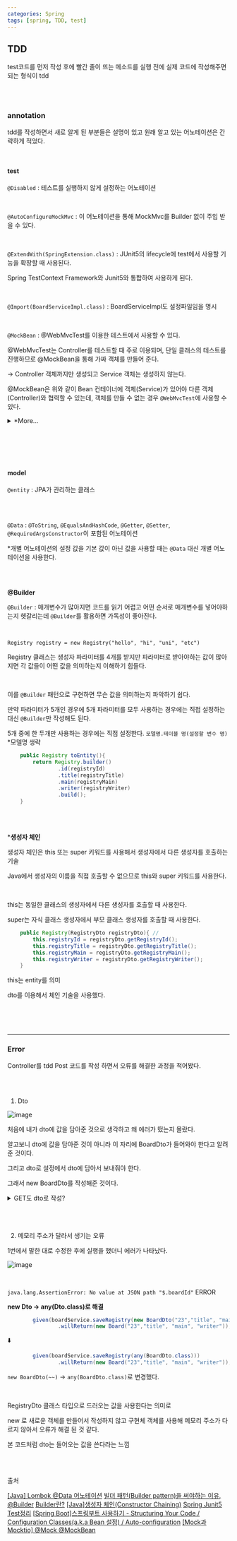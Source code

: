 ```yaml
---
categories: Spring
tags: [spring, TDD, test]
---
```


## TDD
test코드를 먼저 작성 후에 빨간 줄이 뜨는 메소드를 실행 전에 실제 코드에 작성해주면 되는 형식이 tdd

<br><br>

### annotation
tdd를 작성하면서 새로 알게 된 부분들은 설명이 있고 원래 알고 있는 어노테이션은 간략하게 적었다.

<br>

#### test
`@Disabled`  : 테스트를 실행하지 않게 설정하는 어노테이션

<br>

`@AutoConfigureMockMvc` : 이 어노테이션을 통해 MockMvc를 Builder 없이 주입 받을 수 있다.

<br>

`@ExtendWith(SpringExtension.class)` : JUnit5의 lifecycle에 test에서 사용할 기능을 확장할 때 사용된다.

Spring TestContext Framework와 Junit5와 통합하여 사용하게 된다.

<br>

`@Import(BoardServiceImpl.class)` : BoardServiceImpl도 설정파일임을 명시

<br>

`@MockBean` : @WebMvcTest를 이용한 테스트에서 사용할 수 있다.

@WebMvcTest는 Controller를 테스트할 때 주로 이용되며,
단일 클래스의 테스트를 진행하므로 @MockBean을 통해 가짜 객체를 만들어 준다.

→ Controller 객체까지만 생성되고 Service 객체는 생성하지 않는다.



@MockBean은 위와 같이 Bean 컨테이너에 객체(Service)가 있어야 다른 객체(Controller)와 협력할 수 있는데,
객체를 만들 수 없는 경우 `@WebMvcTest`에 사용할 수 있다.


<details><summary>*More...</summary>

<br>

mock이란 가짜 객체라고 불리며, 행위를 검증하기 위해 사용되는 객체이다.

SpringBootTest에서 Mock 사용(테스트 더블)
테스트 더블 : 테스트를 진행하기 어려운 경우 테스트를 대신 진행할 수 있게 만드는 객체
*Mock 객체의 상위호환

SpringBootTest에서 테스트 더블 → Mockito

Mockito는 아래와 같은 동작들을 할 수 있다.
- Mock 만들기(CreateMock)
- Mock의 동작 지정 (Stub)
- Mock의 사용(Exercise)
- 검증(Verify)

<br><br>

`@Mock`와 `@MockBean`은 Mock 객체를 선언할 때 쓰이는 어노테이션이다.

Spring Boot Container가 테스트 시에 필요하고, Bean이 Container에 존재한다면 `@MockBean`을 사용하고 아닌 경우에는 `@Mock`을 사용한다.



</details>


<br><br><br><br>

#### model
`@entity` : JPA가 관리하는 클래스

<br><br>

`@Data` : `@ToString`, `@EqualsAndHashCode`, `@Getter`, `@Setter`, `@RequiredArgsConstructor`이 포함된 어노테이션

*개별 어노테이션의 설정 값을 기본 값이 아닌 값을 사용할 때는 `@Data` 대신 개별 어노테이션을 사용한다.

<br><br>

**@Builder**

`@Builder` : 매개변수가 많아지면 코드를 읽기 어렵고 어떤 순서로 매개변수를 넣어야하는지 헷갈리는데
`@Builder`를 활용하면 가독성이 좋아진다.

 <br>

`Registry registry = new Registry("hello", "hi", "uni", "etc")`

Registry 클래스는 생성자 파라미터를 4개를 받지만 파라미터로 받아야하는 값이 많아지면
각 값들이 어떤 값을 의미하는지 이해하기 힘들다.

<br>

이를 `@Builder` 패턴으로 구현하면 무슨 값을 의미하는지 파악하기 쉽다.

만약 파라미터가 5개인 경우에 5개 파라미터를 모두 사용하는 경우에는 직접 설정하는 대신 `@Builder`만 작성해도 된다.

5개 중에 한 두개만 사용하는 경우에는 직접 설정한다.
`모델명.테이블 명(설정할 변수 명)` *모델명 생략

```java
    public Registry toEntity(){
        return Registry.builder()
                .id(registryId)
                .title(registryTitle)
                .main(registryMain)
                .writer(registryWriter)
                .build();
    }
```

<br>
<br>

***생성자 체인**

생성자 체인은 this 또는 super 키워드를 사용해서 생성자에서 다른 생성자를 호출하는 기술

Java에서 생성자의 이름을 직접 호출할 수 없으므로 this와 super 키워드를 사용한다.

<br>

this는 동일한 클래스의 생성자에서 다른 생성자를 호출할 때 사용한다.

super는 자식 클래스 생성자에서 부모 클래스 생성자를 호출할 때 사용한다.

```java
    public Registry(RegistryDto registryDto){ //
        this.registryId = registryDto.getRegistryId();
        this.registryTitle = registryDto.getRegistryTitle();
        this.registryMain = registryDto.getRegistryMain();
        this.registryWriter = registryDto.getRegistryWriter();
    }
```
this는 entity를 의미

dto를 이용해서 체인 기술을 사용했다.


<br><br><br>

---

### Error

Controller를 tdd Post 코드를 작성 하면서 오류를 해결한 과정을 적어봤다.

<br><br>

1. Dto

![image](https://user-images.githubusercontent.com/74857364/189972514-cb1e1ee0-a9e7-496d-b418-096e11f7ad53.png)

처음에 내가 dto에 값을 담아준 것으로 생각하고 왜 에러가 떴는지 몰랐다.

알고보니 dto에 값을 담아준 것이 아니라 이 자리에 BoardDto가 들어와야 한다고 알려준 것이다.

그리고 dto로 설정에서 dto에 담아서 보내줘야 한다.

그래서 new BoardDto를 작성해준 것이다.

<details><summary>GET도 dto로 작성?</summary>

<br>

내가 작성한 get 코드는 아래처럼 dto를 사용하지 않았다.

```java
		given(boardService.getRegistry("23")).willReturn(
				new Board("23", "title", "main", "writer")
		);
```

그 이유는 본 코드를 보면 알 수 있는데 파라미터를 post에서는 dto를 담고 있고
get에서는 String BoardId를 담고 있었기 때문에 dto가 아닌 값을 주어서 dto를 사용하지 않은 것이다.

무조건 dto를 쓰는 것이 아니라 어떻게 짜냐에 따라 쓸 수 있고 안쓸 수도 있다.



</details>

<br>
<br>
<br>


2. 메모리 주소가 달라서 생기는 오류

1번에서 말한 대로 수정한 후에 실행을 했더니 에러가 나타났다.

![image](https://user-images.githubusercontent.com/74857364/189973082-f8ce3635-0d87-429d-854f-b1f46a4fbe22.png)

<br>

`java.lang.AssertionError: No value at JSON path "$.boardId"` ERROR

**new Dto → any(Dto.class)로 해결**

```java
        given(boardService.saveRegistry(new BoardDto("23","title", "main", "writer")))
				.willReturn(new Board("23","title", "main", "writer"));
```
⬇️

```java
        given(boardService.saveRegistry(any(BoardDto.class)))
				.willReturn(new Board("23","title", "main", "writer"));
```
`new BoardDto(~~)` → `any(BoardDto.class)`로 변경했다.

<br>

RegistryDto 클래스 타입으로 드러오는 값을 사용한다는 의미로

new 로 새로운 객체를 만들어서 작성하지 않고 구현체 객체를 사용해 메모리 주소가 다르지 않아서 오류가 해결 된 것 같다.


본 코드처럼 dto는 들어오는 값을 쓴다라는 느낌


<br><br>

출처

[[Java] Lombok @Data 어노테이션](https://hilucky.tistory.com/238)
[빌더 패턴(Builder pattern)을 써야하는 이유, @Builder](https://pamyferret.tistory.com/67)
[Builder란?](https://velog.io/@mdy0102/Builder%EB%9E%80)
[[Java]생성자 체인(Constructor Chaining)](https://developer-talk.tistory.com/227)
[Spring Junit5 Test정리](https://velog.io/@geunwoobaek/Spring-Junit5-Test%EC%A0%95%EB%A6%AC)
[[Spring Boot]스프링부트 사용하기 - Structuring Your Code / Configuration Classes(a.k.a Bean 설정) / Auto-configuration](https://sallykim5087.tistory.com/213)
[[Mock과 Mocktio] @Mock @MockBean](https://twer.tistory.com/entry/Mock%EA%B3%BC-Mocktio-Mock-MockBean)
